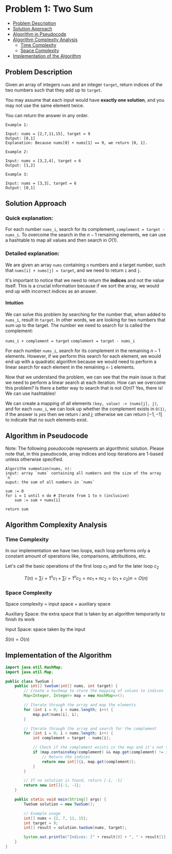 # Problem 1: Two Sum
- [Problem Description]($problem-description)
- [Solution Approach](#solution-approach)
- [Algorithm in Pseudocode](#algorithm-in-pseudocode)
- [Algorithm Complexity Analysis](#algorithm-complexityanalysis)
    - [Time Complexity](#time-complexity)
    - [Space Complexity](#space-complexity)
- [Implementation of the Algorithm](#implementation-of-the-algorithm)

## Problem Description

Given an array of integers `nums` and an integer `target`, return indices of the two numbers such that they add up to `target`.

You may assume that each input would have **exactly one solution**, and you may not use the same element twice.

You can return the answer in any order.

 
```plaintext
Example 1:

Input: nums = [2,7,11,15], target = 9
Output: [0,1]
Explanation: Because nums[0] + nums[1] == 9, we return [0, 1].

Example 2:

Input: nums = [3,2,4], target = 6
Output: [1,2]

Example 3:

Input: nums = [3,3], target = 6
Output: [0,1]
```

## Solution Approach

### Quick explanation:

For each number `nums_i`, search for its complement, `complement = target - nums_i`. To overcome the search in the $n-1$ remaining elements, we can use a hashtable to map all values and then search in $O(1)$.

### Detailed explanation:

We are given an array `nums` containing `n` numbers and a target number, such that `nums[i] + nums[j] = target`, and we need to return `i` and `j`.

It's important to notice that we need to return the **indices** and not the value itself. This is a crucial information because if we sort the array, we would end up with incorrect indices as an answer.

#### Intuition

We can solve this problem by searching for the number that, when added to `nums_i`, result in `target`. In other words, we are looking for two numbers that sum up to the target. The number we need to search for is called the complement:

`nums_i + complement = target`
`complement = target - nums_i`

For each number `nums_i`, search for its complement in the remaining $n-1$ elements. However, if we perform this search for each element, we would end up with a quadratic algorithm because we would need to perform a linear search for each element in the remaining `n-1` elements.

Now that we understand the problem, we can see that the main issue is that we need to perform a linear search at each iteration. How can we overcome this problem? Is there a better way to search that is not $O(n)$? Yes, there is! We can use hashtables!

We can create a mapping of all elements `(key, value) -> (nums[j], j)`, and for each `nums_i`, we can look up whether the complement exists in `O(1)`, if the answer is *yes* then we return $i$ and $j$; otherwise we can return $[-1,-1]$ to indicate that no such elements exist.

## Algorithm in Pseudocode

Note: The following pseudocode represents an algorithmic solution. Please note that, in this pseudocode, array indices and loop iterations are 1-based unless otherwise specified.

```plaintext
Algorithm summation(nums, n):
input: array `nums` containing all numbers and the size of the array `n`
ouput: the sum of all numbers in `nums`

sum := 0
for i = 1 until n do # Iterate from 1 to n (inclusive)
    sum := sum + nums[i]

return sum
```
## Algorithm Complexity Analysis
### Time Complexity
In our implementation we have two loops, each loop performs only a constant amount of operations like, comparisons, attribuitions, etc. 

Let's call the basic operations of the first loop $c_1$ and for the later loop $c_2$ 

$$T(n) =\sum{i=1}^n c_1 + \sum{i=1}^n c_2 = nc_1 + nc_2 = (c_1 + c_2)n = O(n)$$


### Space Complexity

Space complexity = input space + auxiliary space

Auxiliary Space: the extra space that is taken by an algorithm temporarily to finish its work

Input Space: space taken by the input 

$S(n) = O(n)$

## Implementation of the Algorithm
```java
import java.util.HashMap;
import java.util.Map;

public class TwoSum {
    public int[] twoSum(int[] nums, int target) {
        // Create a hashmap to store the mapping of values to indices
        Map<Integer, Integer> map = new HashMap<>();

        // Iterate through the array and map the elements
        for (int i = 0; i < nums.length; i++) {
            map.put(nums[i], i);
        }

        // Iterate through the array and search for the complement
        for (int i = 0; i < nums.length; i++) {
            int complement = target - nums[i];

            // Check if the complement exists in the map and it's not the same element
            if (map.containsKey(complement) && map.get(complement) != i) {
                // Return the indices
                return new int[]{i, map.get(complement)};
            }
        }

        // If no solution is found, return [-1, -1]
        return new int[]{-1, -1};
    }

    public static void main(String[] args) {
        TwoSum solution = new TwoSum();

        // Example usage
        int[] nums = {2, 7, 11, 15};
        int target = 9;
        int[] result = solution.twoSum(nums, target);

        System.out.println("Indices: [" + result[0] + ", " + result[1] + "]");
    }
}


```
